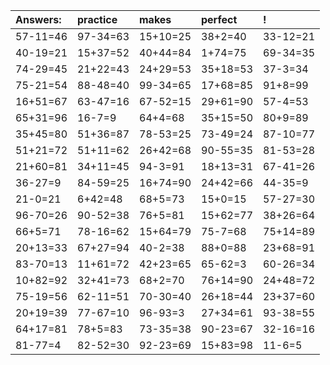 | Answers: | practice | makes | perfect | ! |
| :--- | :--- | :--- | :--- | :--- |
| 57-11=46 | 97-34=63 | 15+10=25 | 38+2=40 | 33-12=21 | 
| 40-19=21 | 15+37=52 | 40+44=84 | 1+74=75 | 69-34=35 | 
| 74-29=45 | 21+22=43 | 24+29=53 | 35+18=53 | 37-3=34 | 
| 75-21=54 | 88-48=40 | 99-34=65 | 17+68=85 | 91+8=99 | 
| 16+51=67 | 63-47=16 | 67-52=15 | 29+61=90 | 57-4=53 | 
| 65+31=96 | 16-7=9 | 64+4=68 | 35+15=50 | 80+9=89 | 
| 35+45=80 | 51+36=87 | 78-53=25 | 73-49=24 | 87-10=77 | 
| 51+21=72 | 51+11=62 | 26+42=68 | 90-55=35 | 81-53=28 | 
| 21+60=81 | 34+11=45 | 94-3=91 | 18+13=31 | 67-41=26 | 
| 36-27=9 | 84-59=25 | 16+74=90 | 24+42=66 | 44-35=9 | 
| 21-0=21 | 6+42=48 | 68+5=73 | 15+0=15 | 57-27=30 | 
| 96-70=26 | 90-52=38 | 76+5=81 | 15+62=77 | 38+26=64 | 
| 66+5=71 | 78-16=62 | 15+64=79 | 75-7=68 | 75+14=89 | 
| 20+13=33 | 67+27=94 | 40-2=38 | 88+0=88 | 23+68=91 | 
| 83-70=13 | 11+61=72 | 42+23=65 | 65-62=3 | 60-26=34 | 
| 10+82=92 | 32+41=73 | 68+2=70 | 76+14=90 | 24+48=72 | 
| 75-19=56 | 62-11=51 | 70-30=40 | 26+18=44 | 23+37=60 | 
| 20+19=39 | 77-67=10 | 96-93=3 | 27+34=61 | 93-38=55 | 
| 64+17=81 | 78+5=83 | 73-35=38 | 90-23=67 | 32-16=16 | 
| 81-77=4 | 82-52=30 | 92-23=69 | 15+83=98 | 11-6=5 | 
